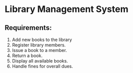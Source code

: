 # Library Management System

## Requirements:
1. Add new books to the library
2. Register library members.
3. Issue a book to a member.
4. Return a book.
5. Display all available books.
6. Handle fines for overall dues.